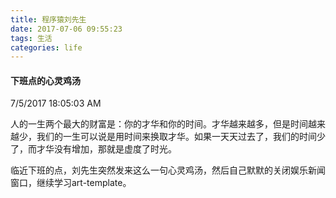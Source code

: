 ```yaml
---
title: 程序猿刘先生
date: 2017-07-06 09:55:23
tags: 生活 
categories: life
---
```


#### 下班点的心灵鸡汤 ####

7/5/2017 18:05:03 AM 

人的一生两个最大的财富是：你的才华和你的时间。才华越来越多，但是时间越来越少，我们的一生可以说是用时间来换取才华。如果一天天过去了，我们的时间少了，而才华没有增加，那就是虚度了时光。

<!-- more -->

临近下班的点，刘先生突然发来这么一句心灵鸡汤，然后自己默默的关闭娱乐新闻窗口，继续学习art-template。

